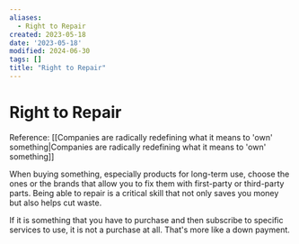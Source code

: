 ```yaml
---
aliases:
  - Right to Repair
created: 2023-05-18
date: '2023-05-18'
modified: 2024-06-30
tags: []
title: "Right to Repair"
---
```


# Right to Repair

Reference: [[Companies are radically redefining what it means to 'own' something|Companies are radically redefining what it means to 'own' something]]

When buying something, especially products for long-term use, choose the ones or the brands that allow you to fix them with first-party or third-party parts. Being able to repair is a critical skill that not only saves you money but also helps cut waste.

If it is something that you have to purchase and then subscribe to specific services to use, it is not a purchase at all. That's more like a down payment.